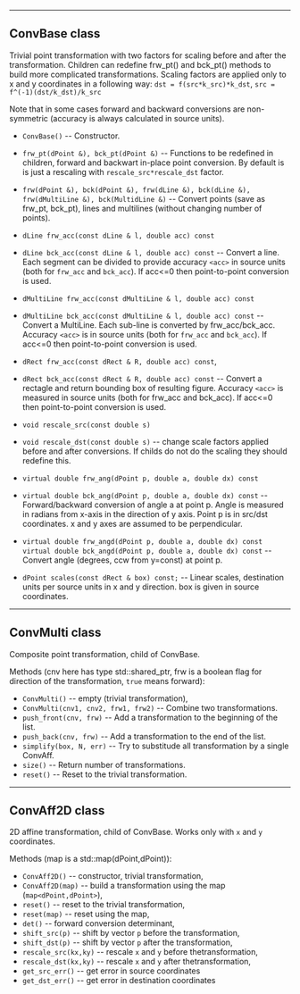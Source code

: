 -----------------
## ConvBase class

Trivial point transformation with two factors for scaling before
and after the transformation. Children can redefine frw_pt() and bck_pt()
methods to build more complicated transformations. Scaling factors
are applied only to x and y coordinates in a following way:
`dst = f(src*k_src)*k_dst`, `src = f^(-1)(dst/k_dst)/k_src`

Note that in some cases forward and backward conversions are non-symmetric
(accuracy is always calculated in source units).

- `ConvBase()` -- Constructor.

- `frw_pt(dPoint &), bck_pt(dPoint &)` -- Functions to be redefined in children,
   forward and backwart in-place point conversion. By default is is
   just a rescaling with `rescale_src*rescale_dst` factor.

- `frw(dPoint &), bck(dPoint &), frw(dLine &), bck(dLine &),
   frw(dMultiLine &), bck(MultidLine &)` -- Convert points
    (save as frw_pt, bck_pt), lines and multilines (without changing number of points).

- `dLine frw_acc(const dLine & l, double acc) const`
- `dLine bck_acc(const dLine & l, double acc) const` --
  Convert a line. Each segment can be divided to provide
  accuracy `<acc>` in source units (both for `frw_acc` and `bck_acc`).
  If acc<=0 then point-to-point conversion is used.

- `dMultiLine frw_acc(const dMultiLine & l, double acc) const`
- `dMultiLine bck_acc(const dMultiLine & l, double acc) const` --
  Convert a MultiLine. Each sub-line is converted by frw_acc/bck_acc.
  Accuracy `<acc>` is in source units (both for `frw_acc` and `bck_acc`).
  If acc<=0 then point-to-point conversion is used.

- `dRect frw_acc(const dRect & R, double acc) const`,
- `dRect bck_acc(const dRect & R, double acc) const` --
  Convert a rectagle and return bounding box of resulting figure.
  Accuracy `<acc>` is measured in source units (both for frw_acc and bck_acc).
  If acc<=0 then point-to-point conversion is used.

- `void rescale_src(const double s)`
- `void rescale_dst(const double s)` -- change scale factors applied before
  and after conversions. If childs do not do the scaling they should redefine
  this.

- `virtual double frw_ang(dPoint p, double a, double dx) const`
- `virtual double bck_ang(dPoint p, double a, double dx) const` --
  Forward/backward conversion of angle a at point p.
  Angle is measured in radians from x-axis in the direction of y axis.
  Point p is in src/dst coordinates.
  x and y axes are assumed to be perpendicular.

- `virtual double frw_angd(dPoint p, double a, double dx) const`
  `virtual double bck_angd(dPoint p, double a, double dx) const` --
  Convert angle (degrees, ccw from y=const) at point p.

- `dPoint scales(const dRect & box) const;` --
  Linear scales, destination units per source units in x and y direction.
  box is given in source coordinates.


-----------------
## ConvMulti class

Composite point transformation, child of ConvBase.

Methods (cnv here has type std::shared_ptr<const ConvBase>, frw is
a boolean flag for direction of the transformation, `true` means forward):
- `ConvMulti()` -- empty (trivial transformation),
- `ConvMulti(cnv1, cnv2, frw1, frw2)` -- Combine two transformations.
- `push_front(cnv, frw)` -- Add a transformation to the beginning of the list.
- `push_back(cnv, frw)`  -- Add a transformation to the end of the list.
- `simplify(box, N, err)` -- Try to substitude all transformation by a single ConvAff.
- `size()` -- Return number of transformations.
- `reset()` -- Reset to the trivial transformation.

-----------------
## ConvAff2D class

2D affine transformation, child of ConvBase.
Works only with `x` and `y` coordinates.

Methods (map is a std::map(dPoint,dPoint)):
 - `ConvAff2D()` -- constructor, trivial transformation,
 - `ConvAff2D(map)` -- build a transformation using the map (`map<dPoint,dPoint>`),
 - `reset()` -- reset to the trivial transformation,
 - `reset(map)` -- reset using the map,
 - `det()` -- forward conversion determinant,
 - `shift_src(p)` -- shift by vector `p` before the transformation,
 - `shift_dst(p)` -- shift by vector `p` after the transformation,
 - `rescale_src(kx,ky)` -- rescale `x` and `y` before thetransformation,
 - `rescale_dst(kx,ky)` -- rescale `x` and `y` after thetransformation,
 - `get_src_err()` -- get error in source coordinates
 - `get_dst_err()` -- get error in destination coordinates

